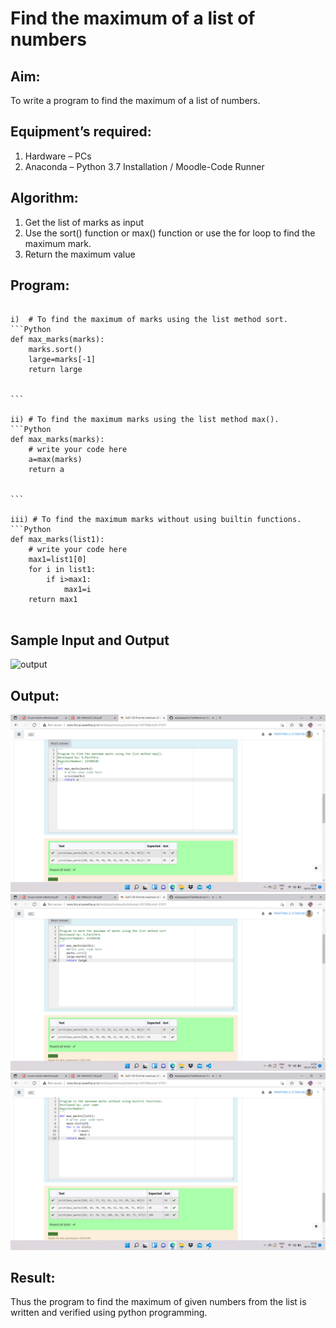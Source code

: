 # Find the maximum of a list of numbers
## Aim:
To write a program to find the maximum of a list of numbers.
## Equipment’s required:
1.	Hardware – PCs
2.	Anaconda – Python 3.7 Installation / Moodle-Code Runner
## Algorithm:
1.	Get the list of marks as input
2.	Use the sort() function or max() function or use the for loop to find the maximum mark.
3.	Return the maximum value
## Program:
~~~

i)	# To find the maximum of marks using the list method sort.
```Python
def max_marks(marks):
    marks.sort()
    large=marks[-1]
    return large


```

ii)	# To find the maximum marks using the list method max().
```Python
def max_marks(marks):
    # write your code here
    a=max(marks)
    return a


```

iii) # To find the maximum marks without using builtin functions.
```Python
def max_marks(list1):
    # write your code here
    max1=list1[0]
    for i in list1:
        if i>max1:
            max1=i
    return max1


~~~
## Sample Input and Output
![output](./img/max_marks1.jpg) 

## Output:
![output](defmax.png)
![output](sortof.PNG)
![output](forif.PNG)

## Result:
Thus the program to find the maximum of given numbers from the list is written and verified using python programming.